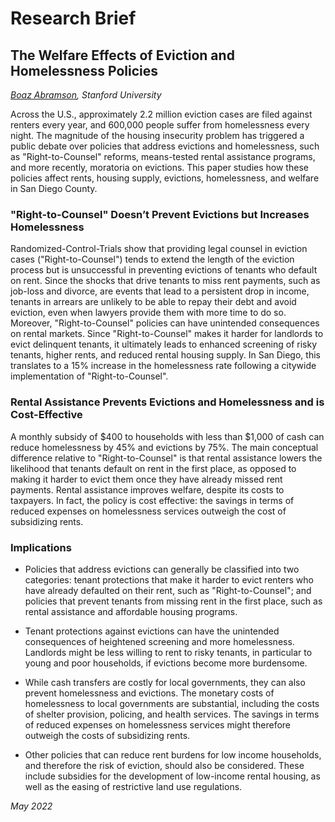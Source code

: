 ﻿# Research Brief

## The Welfare Effects of Eviction and Homelessness Policies

*[Boaz Abramson](https://stanford.edu/~boaza/), Stanford University*

Across the U.S., approximately 2.2 million eviction cases are filed against renters every year, and 600,000 people suffer from homelessness every night. The magnitude of the housing insecurity problem has triggered a public debate over policies that address evictions and homelessness, such as "Right-to-Counsel" reforms, means-tested rental assistance programs, and more recently, moratoria on evictions. This paper studies how these policies affect rents, housing supply, evictions, homelessness, and welfare in San Diego County.

### "Right-to-Counsel" Doesn’t Prevent Evictions but Increases Homelessness

Randomized-Control-Trials show that providing legal counsel in eviction cases ("Right-to-Counsel") tends to extend the length of the eviction process but is unsuccessful in preventing evictions of tenants who default on rent. Since the shocks that drive tenants to miss rent payments, such as job-loss and divorce, are events that lead to a persistent drop in income, tenants in arrears are unlikely to be able to repay their debt and avoid eviction, even when lawyers provide them with more time to do so. Moreover, "Right-to-Counsel" policies can have unintended consequences on rental markets. Since "Right-to-Counsel" makes it harder for landlords to evict delinquent tenants, it ultimately leads to enhanced screening of risky tenants, higher rents, and reduced rental housing supply. In San Diego, this translates to a 15% increase in the homelessness rate following a citywide implementation of "Right-to-Counsel".

### Rental Assistance Prevents Evictions and Homelessness and is Cost-Effective

A monthly subsidy of $400 to households with less than $1,000 of cash can reduce homelessness by 45% and evictions by 75%. The main conceptual difference relative to "Right-to-Counsel" is that rental assistance lowers the likelihood that tenants default on rent in the first place, as opposed to making it harder to evict them once they have already missed rent payments. Rental assistance improves welfare, despite its costs to taxpayers. In fact, the policy is cost effective: the savings in terms of reduced expenses on homelessness services outweigh the cost of subsidizing rents.

### Implications

* Policies that address evictions can generally be classified into two categories: tenant protections that make it harder to evict renters who have already defaulted on their rent, such as "Right-to-Counsel"; and policies that prevent tenants from missing rent in the first place, such as rental assistance and affordable housing programs.

* Tenant protections against evictions can have the unintended consequences of heightened screening and more homelessness. Landlords might be less willing to rent to risky tenants, in particular to young and poor households, if evictions become more burdensome.

* While cash transfers are costly for local governments, they can also prevent homelessness and evictions. The monetary costs of homelessness to local governments are substantial, including the costs of shelter provision, policing, and health services. The savings in terms of reduced expenses on homelessness services might therefore outweigh the costs of subsidizing rents.

* Other policies that can reduce rent burdens for low income households, and therefore the risk of eviction, should also be considered. These include subsidies for the development of low-income rental housing, as well as the easing of restrictive land use regulations.


*May 2022*

